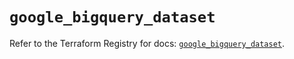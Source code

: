 # `google_bigquery_dataset`

Refer to the Terraform Registry for docs: [`google_bigquery_dataset`](https://registry.terraform.io/providers/hashicorp/google-beta/6.48.0/docs/resources/google_bigquery_dataset).
